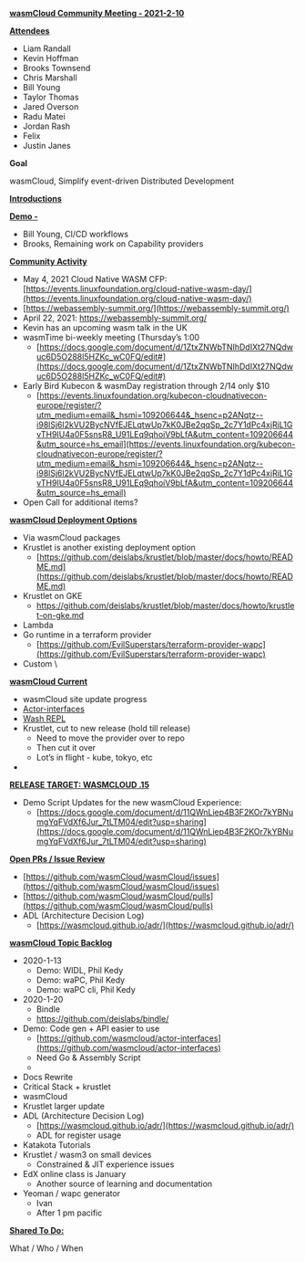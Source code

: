 **<span style="text-decoration:underline;">wasmCloud Community Meeting - 2021-2-10</span>**

**<span style="text-decoration:underline;">Attendees</span>**



*   Liam Randall
*   Kevin Hoffman
*   Brooks Townsend
*   Chris Marshall
*   Bill Young
*   Taylor Thomas
*   Jared Overson
*   Radu Matei
*   Jordan Rash
*   Felix
*   Justin Janes

**Goal**

wasmCloud, Simplify event-driven Distributed Development

**<span style="text-decoration:underline;">Introductions</span>**

**<span style="text-decoration:underline;">Demo - </span>**

*   Bill Young, CI/CD workflows
*   Brooks, Remaining work on Capability providers

**<span style="text-decoration:underline;">Community Activity</span>**



*   May 4, 2021 Cloud Native WASM CFP: [https://events.linuxfoundation.org/cloud-native-wasm-day/](https://events.linuxfoundation.org/cloud-native-wasm-day/)
*   [https://webassembly-summit.org/](https://webassembly-summit.org/)
*   April 22, 2021: https://webassembly-summit.org/
*   Kevin has an upcoming wasm talk in the UK
*   wasmTime bi-weekly meeting (Thursday’s 1:00
    *   [https://docs.google.com/document/d/1ZtxZNWbTNIhDdIXt27NQdwuc6D5O288l5HZKc_wC0FQ/edit#](https://docs.google.com/document/d/1ZtxZNWbTNIhDdIXt27NQdwuc6D5O288l5HZKc_wC0FQ/edit#)
*   Early Bird Kubecon & wasmDay registration through 2/14 only $10
    *   [https://events.linuxfoundation.org/kubecon-cloudnativecon-europe/register/?utm_medium=email&_hsmi=109206644&_hsenc=p2ANqtz--i98lSj6l2kVU2BycNVfEJELqtwUp7kK0JBe2qqSp_2c7Y1dPc4xjRiL1GvTH9IU4a0F5snsR8_U91LEq9qhoiV9bLfA&utm_content=109206644&utm_source=hs_email](https://events.linuxfoundation.org/kubecon-cloudnativecon-europe/register/?utm_medium=email&_hsmi=109206644&_hsenc=p2ANqtz--i98lSj6l2kVU2BycNVfEJELqtwUp7kK0JBe2qqSp_2c7Y1dPc4xjRiL1GvTH9IU4a0F5snsR8_U91LEq9qhoiV9bLfA&utm_content=109206644&utm_source=hs_email)
*   Open Call for additional items?

**<span style="text-decoration:underline;">wasmCloud Deployment Options</span>**



*   Via wasmCloud packages
*   Krustlet is another existing deployment option
    *   [https://github.com/deislabs/krustlet/blob/master/docs/howto/README.md](https://github.com/deislabs/krustlet/blob/master/docs/howto/README.md)
*   Krustlet on GKE
    *   https://github.com/deislabs/krustlet/blob/master/docs/howto/krustlet-on-gke.md
*   Lambda
*   Go runtime in a terraform provider
    *   [https://github.com/EvilSuperstars/terraform-provider-wapc](https://github.com/EvilSuperstars/terraform-provider-wapc)
*   Custom \


**<span style="text-decoration:underline;">wasmCloud Current</span>**



*   wasmCloud site update progress
*   [Actor-interfaces](https://github.com/wasmCloud/actor-interfaces/issues)
*   [Wash REPL](https://github.com/wasmCloud/wash/issues)
*   Krustlet, cut to new release (hold till release)
    *   Need to move the provider over to repo
    *   Then cut it over 
    *   Lot’s in flight - kube, tokyo, etc
*   

**<span style="text-decoration:underline;">RELEASE TARGET: WASMCLOUD .15</span>**



*   Demo Script Updates for the new wasmCloud Experience:
    *   [https://docs.google.com/document/d/11QWnLiep4B3F2KOr7kYBNumgYqFVdXf6Jur_7tLTM04/edit?usp=sharing](https://docs.google.com/document/d/11QWnLiep4B3F2KOr7kYBNumgYqFVdXf6Jur_7tLTM04/edit?usp=sharing)

**<span style="text-decoration:underline;">Open PRs / Issue Review</span>**



*   [https://github.com/wasmCloud/wasmCloud/issues](https://github.com/wasmCloud/wasmCloud/issues)
*   [https://github.com/wasmCloud/wasmCloud/pulls](https://github.com/wasmCloud/wasmCloud/pulls)
*   ADL (Architecture Decision Log)
    *   [https://wasmcloud.github.io/adr/](https://wasmcloud.github.io/adr/)

**<span style="text-decoration:underline;">wasmCloud Topic Backlog</span>**



*   2020-1-13
    *   Demo: WIDL, Phil Kedy
    *   Demo: waPC, Phil Kedy
    *   Demo: waPC cli, Phil Kedy
*   2020-1-20
    *   Bindle
    *   https://github.com/deislabs/bindle/
*   Demo: Code gen + API easier to use
    *   [https://github.com/wasmcloud/actor-interfaces](https://github.com/wasmcloud/actor-interfaces)
    *   Need Go & Assembly Script
    *   
*   Docs Rewrite
*   Critical Stack + krustlet
*   wasmCloud
*   Krustlet larger update
*   ADL (Architecture Decision Log)
    *   [https://wasmcloud.github.io/adr/](https://wasmcloud.github.io/adr/) 
    *   ADL for register usage
*   Katakota Tutorials
*   Krustlet / wasm3 on small devices
    *   Constrained & JIT experience issues
*   EdX online class is January
    *   Another source of learning and documentation 
*   Yeoman / wapc generator
    *   Ivan 
    *   After 1 pm pacific

**<span style="text-decoration:underline;">Shared To Do:</span>**

What / Who / When